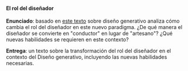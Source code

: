#### El rol del diseñador

**Enunciado**: basado en [este texto](https://www.patrik-huebner.com/method/) sobre diseño 
generativo analiza cómo cambia el rol del diseñador en este nuevo paradigma. ¿De qué manera 
el diseñador se convierte en "conductor" en lugar de "artesano"? ¿Qué nuevas habilidades se 
requieren en este contexto?

**Entrega**: un texto sobre la transformación del rol del diseñador en el contexto del Diseño 
generativo, incluyendo las nuevas habilidades necesarias.